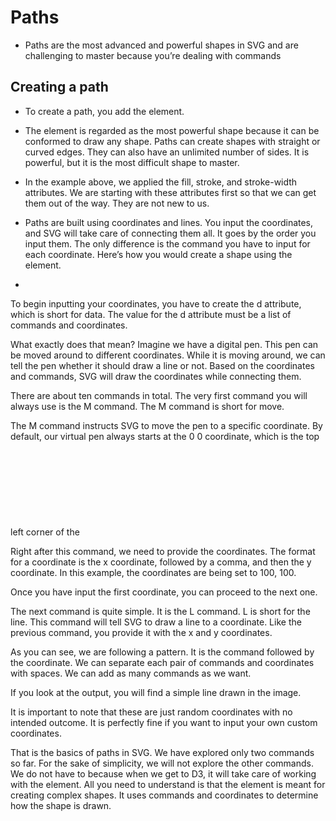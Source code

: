 # Paths

- Paths are the most advanced and powerful shapes in SVG and are challenging to master because you’re dealing with commands

## Creating a path

- To create a path, you add the <path> element.

<path fill="none" stroke="#000" stroke-width="10"></path>

- The <path> element is regarded as the most powerful shape because it can be conformed to draw any shape. Paths can create shapes with straight or curved edges. They can also have an unlimited number of sides. It is powerful, but it is the most difficult shape to master.

- In the example above, we applied the fill, stroke, and stroke-width attributes. We are starting with these attributes first so that we can get them out of the way. They are not new to us.

- Paths are built using coordinates and lines. You input the coordinates, and SVG will take care of connecting them all. It goes by the order you input them. The only difference is the command you have to input for each coordinate. Here’s how you would create a shape using the <path> element.


- <path
        d="M 100, 100 L 300, 150"
        fill="none"
        stroke="#000"
        stroke-width="10">
    </path>

To begin inputting your coordinates, you have to create the d attribute, which is short for data. The value for the d attribute must be a list of commands and coordinates.

What exactly does that mean? Imagine we have a digital pen. This pen can be moved around to different coordinates. While it is moving around, we can tell the pen whether it should draw a line or not. Based on the coordinates and commands, SVG will draw the coordinates while connecting them.

There are about ten commands in total. The very first command you will always use is the M command. The M command is short for move.

The M command instructs SVG to move the pen to a specific coordinate. By default, our virtual pen always starts at the 0 0 coordinate, which is the top left corner of the <svg> element. If we want to draw a shape somewhere else, we can use the M command to move the pen to a different starting point. This command will not draw anything. It simply moves the pen tool for you.

Right after this command, we need to provide the coordinates. The format for a coordinate is the x coordinate, followed by a comma, and then the y coordinate. In this example, the coordinates are being set to 100, 100.

Once you have input the first coordinate, you can proceed to the next one.

The next command is quite simple. It is the L command. L is short for the line. This command will tell SVG to draw a line to a coordinate. Like the previous command, you provide it with the x and y coordinates.

As you can see, we are following a pattern. It is the command followed by the coordinate. We can separate each pair of commands and coordinates with spaces. We can add as many commands as we want.

If you look at the output, you will find a simple line drawn in the image.

It is important to note that these are just random coordinates with no intended outcome. It is perfectly fine if you want to input your own custom coordinates.

That is the basics of paths in SVG. We have explored only two commands so far. For the sake of simplicity, we will not explore the other commands. We do not have to because when we get to D3, it will take care of working with the <path> element. All you need to understand is that the <path> element is meant for creating complex shapes. It uses commands and coordinates to determine how the shape is drawn.